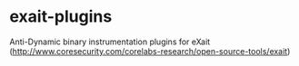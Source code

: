 # exait-plugins
Anti-Dynamic binary instrumentation plugins for eXait (http://www.coresecurity.com/corelabs-research/open-source-tools/exait)

